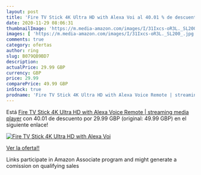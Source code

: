 ```yaml
---
layout: post
title: 'Fire TV Stick 4K Ultra HD with Alexa Voi al 40.01 % de descuento'
date: 2020-11-29 08:06:31
thumbnailImage: 'https://m.media-amazon.com/images/I/31Ixcs-oR3L._SL200_.jpg'
images: [ 'https://m.media-amazon.com/images/I/31Ixcs-oR3L._SL200_.jpg' ]
comments: true
category: ofertas
author: ring
slug: B079QB9BD7
description:
actualPrice: 29.99 GBP
currency: GBP
price: 29.99
comparePrice: 49.99 GBP
inStock: true
prodname: 'Fire TV Stick 4K Ultra HD with Alexa Voice Remote | streaming media player'
---
```


Está [Fire TV Stick 4K Ultra HD with Alexa Voice Remote | streaming media player](https://www.amazon.co.uk/dp/B079QB9BD7/?tag=tolees0a-21) con 40.01 de descuento por 29.99 GBP (original: 49.99 GBP) en el siguiente enlace!

[![Fire TV Stick 4K Ultra HD with Alexa Voi](https://m.media-amazon.com/images/I/31Ixcs-oR3L._SL200_.jpg)](https://www.amazon.co.uk/dp/B079QB9BD7/?tag=tolees0a-21)

[Ver la oferta!!](https://www.amazon.co.uk/dp/B079QB9BD7/?tag=tolees0a-21)

Links participate in Amazon Associate program and might generate a comission on qualifying sales


